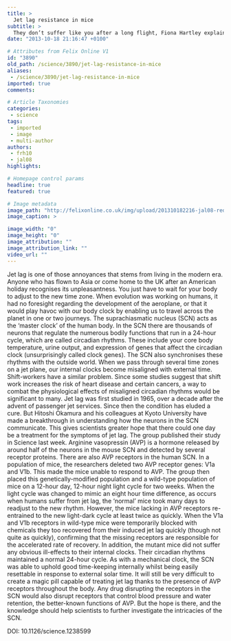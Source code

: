 ```yaml
---
title: >
  Jet lag resistance in mice
subtitle: >
  They don’t suffer like you after a long flight, Fiona Hartley explains
date: "2013-10-18 21:16:47 +0100"

# Attributes from Felix Online V1
id: "3890"
old_path: /science/3890/jet-lag-resistance-in-mice
aliases:
 - /science/3890/jet-lag-resistance-in-mice
imported: true
comments:

# Article Taxonomies
categories:
 - science
tags:
 - imported
 - image
 - multi-author
authors:
 - frh10
 - jal08
highlights:

# Homepage control params
headline: true
featured: true

# Image metadata
image_path: "http://felixonline.co.uk/img/upload/201310182216-jal08-red-eyed-mouse.jpg"
image_caption: >

image_width: "0"
image_height: "0"
image_attribution: ""
image_attribution_link: ""
video_url: ""
---
```


Jet lag is one of those annoyances that stems from living in the modern era. Anyone who has flown to Asia or come home to the UK after an American holiday recognises its unpleasantness. You just have to wait for your body to adjust to the new time zone. When evolution was working on humans, it had no foresight regarding the development of the aeroplane, or that it would play havoc with our body clock by enabling us to travel across the planet in one or two journeys.
 The suprachiasmatic nucleus (SCN) acts as the ‘master clock’ of the human body. In the SCN there are thousands of neurons that regulate the numerous bodily functions that run in a 24-hour cycle, which are called circadian rhythms. These include your core body temperature, urine output, and expression of genes that affect the circadian clock (unsurprisingly called clock genes).
 The SCN also synchronises these rhythms with the outside world. When we pass through several time zones on a jet plane, our internal clocks become misaligned with external time. Shift-workers have a similar problem. Since some studies suggest that shift work increases the risk of heart disease and certain cancers, a way to combat the physiological effects of misaligned circadian rhythms would be significant to many.
 Jet lag was first studied in 1965, over a decade after the advent of passenger jet services. Since then the condition has eluded a cure. But Hitoshi Okamura and his colleagues at Kyoto University have made a breakthrough in understanding how the neurons in the SCN communicate. This gives scientists greater hope that there could one day be a treatment for the symptoms of jet lag. The group published their study in Science last week.
 Arginine vasopressin (AVP) is a hormone released by around half of the neurons in the mouse SCN and detected by several receptor proteins. There are also AVP receptors in the human SCN. In a population of mice, the researchers deleted two AVP receptor genes: V1a and V1b. This made the mice unable to respond to AVP. The group then placed this genetically-modified population and a wild-type population of mice on a 12-hour day, 12-hour night light cycle for two weeks.
 When the light cycle was changed to mimic an eight hour time difference, as occurs when humans suffer from jet lag, the ‘normal’ mice took many days to readjust to the new rhythm. However, the mice lacking in AVP receptors re-entrained to the new light-dark cycle at least twice as quickly. When the V1a and V1b receptors in wild-type mice were temporarily blocked with chemicals they too recovered from their induced jet lag quickly (though not quite as quickly), confirming that the missing receptors are responsible for the accelerated rate of recovery.
 In addition, the mutant mice did not suffer any obvious ill-effects to their internal clocks. Their circadian rhythms maintained a normal 24-hour cycle. As with a mechanical clock, the SCN was able to uphold good time-keeping internally whilst being easily resettable in response to external solar time.
 It will still be very difficult to create a magic pill capable of treating jet lag thanks to the presence of AVP receptors throughout the body. Any drug disrupting the receptors in the SCN would also disrupt receptors that control blood pressure and water retention, the better-known functions of AVP. But the hope is there, and the knowledge should help scientists to further investigate the intricacies of the SCN.

DOI: 10.1126/science.1238599
